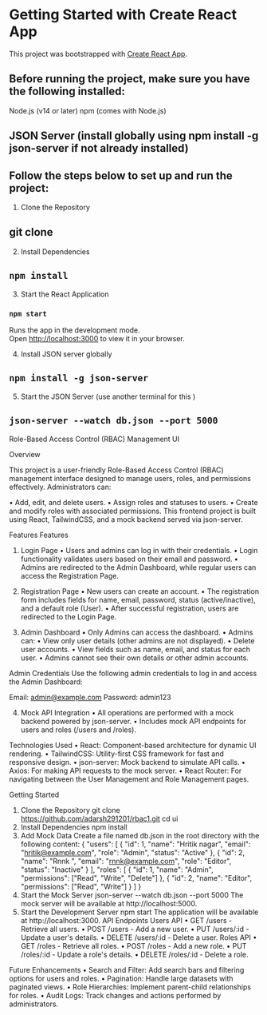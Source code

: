 # Getting Started with Create React App

This project was bootstrapped with [Create React App](https://github.com/facebook/create-react-app).


## Before running the project, make sure you have the following installed:

Node.js (v14 or later)
npm (comes with Node.js)
## JSON Server (install globally using npm install -g json-server if not already installed)


## Follow the steps below to set up and run the project:

1. Clone the Repository
 ## git clone <repository-url>

2. Install Dependencies
 ## `npm install`

3. Start the React Application
 ### `npm start`

Runs the app in the development mode.\
Open [http://localhost:3000](http://localhost:3000) to view it in your browser.

4. Install JSON server globally 
 ## `npm install -g json-server`

5.  Start the JSON Server (use another terminal for this )
 ## `json-server --watch db.json --port 5000`




Role-Based Access Control (RBAC) Management UI


 Overview

This project is a user-friendly Role-Based Access Control (RBAC) management interface designed to manage users, roles, and permissions effectively. Administrators can:

•	Add, edit, and delete users.
•	Assign roles and statuses to users.
•	Create and modify roles with associated permissions.
This frontend project is built using React, TailwindCSS, and a mock backend served via json-server.

Features
Features
1. Login Page
•	Users and admins can log in with their credentials.
•	Login functionality validates users based on their email and password.
•	Admins are redirected to the Admin Dashboard, while regular users can access the Registration Page.

2. Registration Page
•	New users can create an account.
•	The registration form includes fields for name, email, password, status (active/inactive), and a default role (User).
•	After successful registration, users are redirected to the Login Page.

3. Admin Dashboard
•	Only Admins can access the dashboard.
•	Admins can:
•	View only user details (other admins are not displayed).
•	Delete user accounts.
•	View fields such as name, email, and status for each user.
•	Admins cannot see their own details or other admin accounts.

Admin Credentials
Use the following admin credentials to log in and access the Admin Dashboard:

Email: admin@example.com
Password: admin123

4. Mock API Integration
•	All operations are performed with a mock backend powered by json-server.
•	Includes mock API endpoints for users and roles (/users and /roles).



Technologies Used
•	React: Component-based architecture for dynamic UI rendering.
•	TailwindCSS: Utility-first CSS framework for fast and responsive design.
•	json-server: Mock backend to simulate API calls.
•	Axios: For making API requests to the mock server.
•	React Router: For navigating between the User Management and Role Management pages.

Getting Started
1. Clone the Repository
git clone https://github.com/adarsh291201/rbac1.git
cd ui
2. Install Dependencies
npm install
3. Add Mock Data
Create a file named db.json in the root directory with the following content:
{
  "users": [
    { "id": 1, "name": "Hritik nagar", "email": "hritik@example.com", "role": "Admin", "status": "Active" },
    { "id": 2, "name": "Rnnk ", "email": "rnnk@example.com", "role": "Editor", "status": "Inactive" }
  ],
  "roles": [
    { "id": 1, "name": "Admin", "permissions": ["Read", "Write", "Delete"] },
    { "id": 2, "name": "Editor", "permissions": ["Read", "Write"] }
  ]
}
4. Start the Mock Server
json-server --watch db.json --port 5000
The mock server will be available at http://localhost:5000.
5. Start the Development Server
npm start
The application will be available at http://localhost:3000.
API Endpoints
Users API
•	GET /users - Retrieve all users.
•	POST /users - Add a new user.
•	PUT /users/:id - Update a user's details.
•	DELETE /users/:id - Delete a user.
Roles API
•	GET /roles - Retrieve all roles.
•	POST /roles - Add a new role.
•	PUT /roles/:id - Update a role's details.
•	DELETE /roles/:id - Delete a role.

Future Enhancements
•	Search and Filter: Add search bars and filtering options for users and roles.
•	Pagination: Handle large datasets with paginated views.
•	Role Hierarchies: Implement parent-child relationships for roles.
•	Audit Logs: Track changes and actions performed by administrators.






